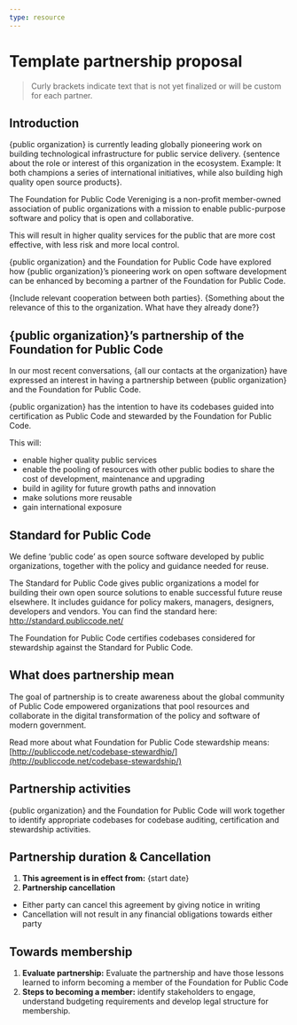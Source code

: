 ```yaml
---
type: resource
---
```


# Template partnership proposal

> Curly brackets indicate text that is not yet finalized or will be custom for each partner.

## Introduction

{public organization} is currently leading globally pioneering work on building technological infrastructure for public service delivery.
{sentence about the role or interest of this organization in the ecosystem.
Example: It both champions a series of international initiatives, while also building high quality open source products}.

The Foundation for Public Code Vereniging is a non-profit member-owned association of public organizations with a mission to enable public-purpose software and policy that is open and collaborative.

This will result in higher quality services for the public that are more cost effective, with less risk and more local control.

{public organization} and the Foundation for Public Code have explored how {public organization}’s pioneering work on open software development can be enhanced by becoming a partner of the Foundation for Public Code.

{Include relevant cooperation between both parties}.
{Something about the relevance of this to the organization. What have they already done?}

## {public organization}’s partnership of the Foundation for Public Code

In our most recent conversations, {all our contacts at the organization} have expressed an interest in having a partnership between {public organization} and the Foundation for Public Code.

{public organization} has the intention to have its codebases guided into certification as Public Code and stewarded by the Foundation for Public Code.

This will:

* enable higher quality public services
* enable the pooling of resources with other public bodies to share the cost of development, maintenance and upgrading
* build in agility for future growth paths and innovation
* make solutions more reusable
* gain international exposure

## Standard for Public Code

We define ‘public code’ as open source software developed by public organizations, together with the policy and guidance needed for reuse.

The Standard for Public Code gives public organizations a model for building their own open source solutions to enable successful future reuse elsewhere.
It includes guidance for policy makers, managers, designers, developers and vendors. You can find the standard here: <http://standard.publiccode.net/>

The Foundation for Public Code certifies codebases considered for stewardship against the Standard for Public Code.

## What does partnership mean

The goal of partnership is to create awareness about the global community of Public Code empowered organizations that pool resources and collaborate in the digital transformation of the policy and software of modern government.

Read more about what Foundation for Public Code stewardship means:[http://publiccode.net/codebase-stewardhip/](http://publiccode.net/codebase-stewardship/)

## Partnership activities

{public organization} and the Foundation for Public Code will work together to identify appropriate codebases for codebase auditing, certification and stewardship activities.

## Partnership duration & Cancellation

1. **This agreement is in effect from:** {start date}
2. **Partnership cancellation**
  * Either party can cancel this agreement by giving notice in writing
  * Cancellation will not result in any financial obligations towards either party

## Towards membership

1. **Evaluate partnership:** Evaluate the partnership and have those lessons learned to inform becoming a member of the Foundation for Public Code
2. **Steps to becoming a member:** identify stakeholders to engage, understand budgeting requirements and develop legal structure for membership.
